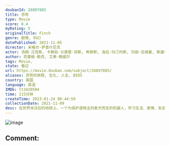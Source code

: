 ```yaml
---
doubanId: 26897885
title: 芬奇
type: Movie
score: 8.4
myRating: 5
originalTitle: Finch
genre: 剧情, 科幻
datePublished: 2021-11-05
director: 米格尔·萨普什尼克
actor: 汤姆·汉克斯, 卡赖伯·兰德里·琼斯, 希默斯, 洛拉·玛汀内斯, 玛丽·瓦根曼, 斯基特·乌尔里奇, 萨米拉·威利
author: 克雷格·勒克, 艾弗·鲍威尔
tags: Movie, 
state: 看过
url: https://movie.douban.com/subject/26897885/
aliases: 芬奇的旅程, 生化, 人生, BIOS
country: 美国
language: 英语
IMDb: tt3420504
time: 115分钟
createTime: 2023-01-24 00:44:59
collectionDate: 2021-11-09
desc: 在世界末日后的地球上，一个为保护造物主的爱犬而生的机器人，学习生活、爱情、友谊以及作为人类意味着什么。
---
```


![image](p2721066869.jpg)

Comment: 
---


